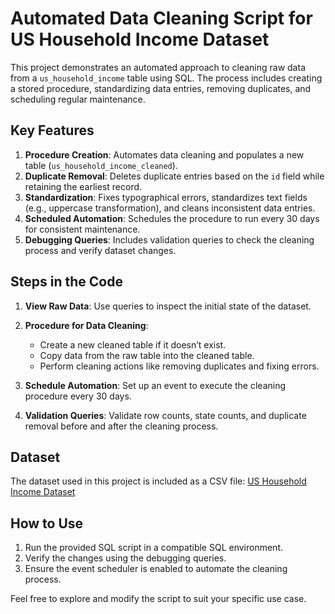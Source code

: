 # Automated Data Cleaning Script for US Household Income Dataset

This project demonstrates an automated approach to cleaning raw data from a `us_household_income` table using SQL. The process includes creating a stored procedure, standardizing data entries, removing duplicates, and scheduling regular maintenance.

## Key Features

1. **Procedure Creation**: Automates data cleaning and populates a new table (`us_household_income_cleaned`).
2. **Duplicate Removal**: Deletes duplicate entries based on the `id` field while retaining the earliest record.
3. **Standardization**: Fixes typographical errors, standardizes text fields (e.g., uppercase transformation), and cleans inconsistent data entries.
4. **Scheduled Automation**: Schedules the procedure to run every 30 days for consistent maintenance.
5. **Debugging Queries**: Includes validation queries to check the cleaning process and verify dataset changes.

## Steps in the Code

1. **View Raw Data**:
   Use queries to inspect the initial state of the dataset.

2. **Procedure for Data Cleaning**:
   - Create a new cleaned table if it doesn’t exist.
   - Copy data from the raw table into the cleaned table.
   - Perform cleaning actions like removing duplicates and fixing errors.

3. **Schedule Automation**:
   Set up an event to execute the cleaning procedure every 30 days.

4. **Validation Queries**:
   Validate row counts, state counts, and duplicate removal before and after the cleaning process.

## Dataset

The dataset used in this project is included as a CSV file:
[US Household Income Dataset](USHouseholdIncome.csv)

## How to Use

1. Run the provided SQL script in a compatible SQL environment.
2. Verify the changes using the debugging queries.
3. Ensure the event scheduler is enabled to automate the cleaning process.

Feel free to explore and modify the script to suit your specific use case.


